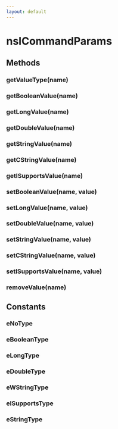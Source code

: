 ```yaml
---
layout: default
---
```


# nsICommandParams #

## Methods ##

### getValueType(name) ###

### getBooleanValue(name) ###

### getLongValue(name) ###

### getDoubleValue(name) ###

### getStringValue(name) ###

### getCStringValue(name) ###

### getISupportsValue(name) ###

### setBooleanValue(name, value) ###

### setLongValue(name, value) ###

### setDoubleValue(name, value) ###

### setStringValue(name, value) ###

### setCStringValue(name, value) ###

### setISupportsValue(name, value) ###

### removeValue(name) ###

## Constants ##

### eNoType ###

### eBooleanType ###

### eLongType ###

### eDoubleType ###

### eWStringType ###

### eISupportsType ###

### eStringType ###
